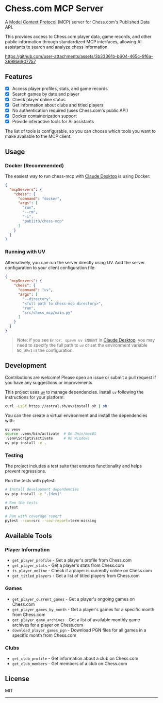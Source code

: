 # Chess.com MCP Server

A [Model Context Protocol][mcp] (MCP) server for Chess.com's Published Data API.

This provides access to Chess.com player data, game records, and other public information through standardized MCP interfaces, allowing AI assistants to search and analyze chess information.

https://github.com/user-attachments/assets/3b33361b-b604-465c-9f6a-3699b6907757

[mcp]: https://modelcontextprotocol.io/introduction/introduction

## Features

- [x] Access player profiles, stats, and game records
- [x] Search games by date and player
- [x] Check player online status
- [x] Get information about clubs and titled players
- [x] No authentication required (uses Chess.com's public API)
- [x] Docker containerization support
- [x] Provide interactive tools for AI assistants

The list of tools is configurable, so you can choose which tools you want to make available to the MCP client.

## Usage

### Docker (Recommended)

The easiest way to run chess-mcp with [Claude Desktop](https://claude.ai/desktop) is using Docker:

```json
{
  "mcpServers": {
    "chess": {
      "command": "docker",
      "args": [
        "run",
        "--rm",
        "-i",
        "pab1it0/chess-mcp"
      ]
    }
  }
}
```

### Running with UV

Alternatively, you can run the server directly using UV. Add the server configuration to your client configuration file:

```json
{
  "mcpServers": {
    "chess": {
      "command": "uv",
      "args": [
        "--directory",
        "<full path to chess-mcp directory>",
        "run",
        "src/chess_mcp/main.py"
      ]
    }
  }
}
```

> Note: if you see `Error: spawn uv ENOENT` in [Claude Desktop](https://claude.ai/desktop), you may need to specify the full path to `uv` or set the environment variable `NO_UV=1` in the configuration.

## Development

Contributions are welcome! Please open an issue or submit a pull request if you have any suggestions or improvements.

This project uses [`uv`](https://github.com/astral-sh/uv) to manage dependencies. Install `uv` following the instructions for your platform:

```bash
curl -LsSf https://astral.sh/uv/install.sh | sh
```

You can then create a virtual environment and install the dependencies with:

```bash
uv venv
source .venv/bin/activate  # On Unix/macOS
.venv\Scripts\activate     # On Windows
uv pip install -e .
```

### Testing

The project includes a test suite that ensures functionality and helps prevent regressions.

Run the tests with pytest:

```bash
# Install development dependencies
uv pip install -e ".[dev]"

# Run the tests
pytest

# Run with coverage report
pytest --cov=src --cov-report=term-missing
```

## Available Tools

### Player Information
- `get_player_profile` - Get a player's profile from Chess.com
- `get_player_stats` - Get a player's stats from Chess.com
- `is_player_online` - Check if a player is currently online on Chess.com
- `get_titled_players` - Get a list of titled players from Chess.com

### Games
- `get_player_current_games` - Get a player's ongoing games on Chess.com
- `get_player_games_by_month` - Get a player's games for a specific month from Chess.com
- `get_player_game_archives` - Get a list of available monthly game archives for a player on Chess.com
- `download_player_games_pgn` - Download PGN files for all games in a specific month from Chess.com

### Clubs
- `get_club_profile` - Get information about a club on Chess.com
- `get_club_members` - Get members of a club on Chess.com

## License

MIT

---

[mcp]: https://modelcontextprotocol.io